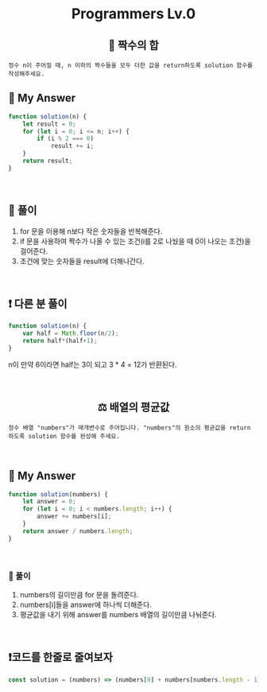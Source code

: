 <div align="center">
<h1>Programmers Lv.0</h1>
</div>
<div align="center">
 <h2>🎲 짝수의 합</h2>
</div>

```plaintext
정수 n이 주어질 때, n 이하의 짝수들을 모두 더한 값을 return하도록 solution 함수를 작성해주세요.
```

## 📌 My Answer

```JavaScript
function solution(n) {
    let result = 0;
    for (let i = 0; i <= n; i++) {
        if (i % 2 === 0)
            result += i;
    }
    return result;
}
```

<br>

## 🐣 풀이

1. for 문을 이용해 n보다 작은 숫자들을 반복해준다.
2. if 문을 사용하여 짝수가 나올 수 있는 조건(i를 2로 나눴을 때 0이 나오는 조건)을 걸어준다.
3. 조건에 맞는 숫자들을 result에 더해나간다.

<br>

## ❗ 다른 분 풀이

```JavaScript
function solution(n) {
    var half = Math.floor(n/2);
    return half*(half+1);
}
```

n이 만약 6이라면 half는 3이 되고 3 \* 4 = 12가 반환된다.

<br>
<div align="center">
<h2>⚖ 배열의 평균값</h2>
</div>

```plaintext
정수 배열 "numbers"가 매개변수로 주어집니다. "numbers"의 원소의 평균값을 return 하도록 solution 함수를 완성해 주세요.
```

<br>

## 📌 My Answer

```JavaScript
function solution(numbers) {
    let answer = 0;
    for (let i = 0; i < numbers.length; i++) {
        answer += numbers[i];
    }
    return answer / numbers.length;
}
```

<br>

### 🐣 풀이

1. numbers의 길이만큼 for 문을 돌려준다.
2. numbers[i]들을 answer에 하나씩 더해준다.
3. 평균값을 내기 위해 answer를 numbers 배열의 길이만큼 나눠준다.

<br>

## ❗코드를 한줄로 줄여보자

```JavaScript
const solution = (numbers) => (numbers[0] + numbers[numbers.length - 1]) / 2;
```
